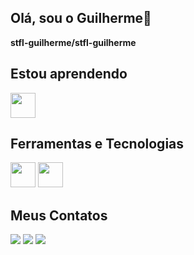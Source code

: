 ## Olá, sou o Guilherme👋

**stfl-guilherme/stfl-guilherme**

## **Estou aprendendo**
<img loading="lazy" src="https://cdn.jsdelivr.net/gh/devicons/devicon/icons/linux/linux-original.svg" width="40" height="40"/>

## **Ferramentas e Tecnologias**
<img src="https://cdn.jsdelivr.net/gh/devicons/devicon@latest/icons/photoshop/photoshop-original.svg" width="40" height="40"/>  <img src="https://cdn.jsdelivr.net/gh/devicons/devicon@latest/icons/premierepro/premierepro-original.svg" width="40" height="40"/>

## **Meus Contatos**
<div>
<a href="https://instagram.com/stfl_guilherme" target="_blank"><img loading="lazy" src="https://img.shields.io/badge/-Instagram-%23E4405F?style=for-the-badge&logo=instagram&logoColor=white" target="_blank"></a>
<a href = "mailto:stefanelloguilherme12@gmail.com"><img loading="lazy" src="https://img.shields.io/badge/Gmail-D14836?style=for-the-badge&logo=gmail&logoColor=white" target="_blank"></a>
<a href="https://www.linkedin.com/in/guilherme-stefanello-913509368" target="_blank"><img loading="lazy" src="https://img.shields.io/badge/-LinkedIn-%230077B5?style=for-the-badge&logo=linkedin&logoColor=white" target="_blank"></a>   
</div>
